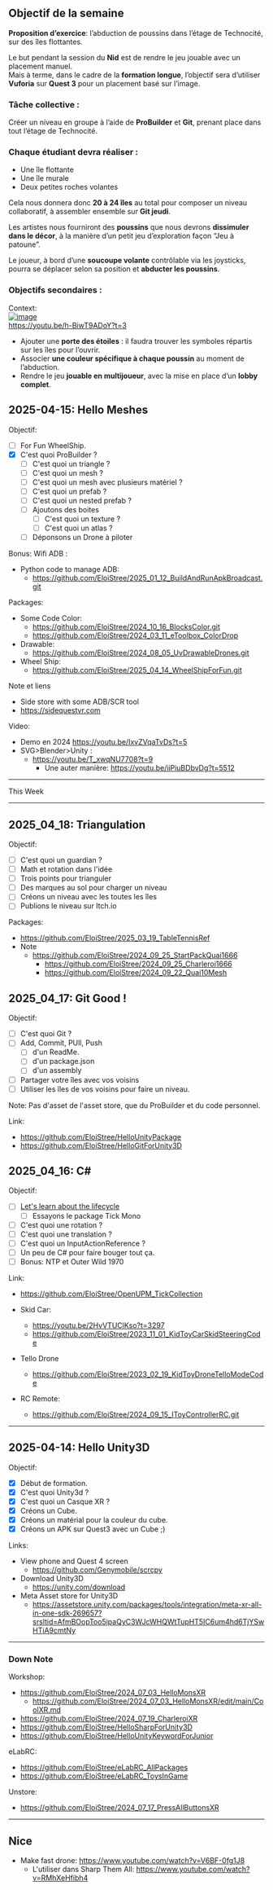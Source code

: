 ## Objectif de la semaine

**Proposition d’exercice**: l’abduction de poussins dans l’étage de Technocité, sur des îles flottantes.

Le but pendant la session du **Nid** est de rendre le jeu jouable avec un placement manuel.  
Mais à terme, dans le cadre de la **formation longue**, l’objectif sera d’utiliser **Vuforia** sur **Quest 3** pour un placement basé sur l’image.

### Tâche collective :
Créer un niveau en groupe à l’aide de **ProBuilder** et **Git**, prenant place dans tout l’étage de Technocité.

### Chaque étudiant devra réaliser :
- Une île flottante  
- Une île murale  
- Deux petites roches volantes

Cela nous donnera donc **20 à 24 îles** au total pour composer un niveau collaboratif, à assembler ensemble sur **Git jeudi**.

Les artistes nous fourniront des **poussins** que nous devrons **dissimuler dans le décor**, à la manière d’un petit jeu d’exploration façon “Jeu à patoune”.

Le joueur, à bord d’une **soucoupe volante** contrôlable via les joysticks, pourra se déplacer selon sa position et **abducter les poussins**.

### Objectifs secondaires :

Context:  
[![image](https://github.com/user-attachments/assets/e4e34baa-604c-4402-b8e7-4171f2ad1577)](https://youtu.be/h-BiwT9ADoY?t=3)  
https://youtu.be/h-BiwT9ADoY?t=3  

- Ajouter une **porte des étoiles** : il faudra trouver les symboles répartis sur les îles pour l’ouvrir.
- Associer **une couleur spécifique à chaque poussin** au moment de l’abduction.
- Rendre le jeu **jouable en multijoueur**, avec la mise en place d’un **lobby complet**.






## 2025-04-15: Hello Meshes

Objectif: 
- [ ] For Fun WheelShip.
- [x] C'est quoi ProBuilder ?
  - [ ] C'est quoi un triangle ?
  - [ ] C'est quoi un mesh ?
  - [ ] C'est quoi un mesh avec plusieurs matériel ?
  - [ ] C'est quoi un prefab ?
  - [ ] C'est quoi un nested prefab ?
  - [ ] Ajoutons des boites
    - [ ] C'est quoi un texture ?
    - [ ] C'est quoi un atlas ?
  - [ ] Déponsons un Drone à piloter

Bonus: Wifi ADB :
- Python code to manage ADB:
  - https://github.com/EloiStree/2025_01_12_BuildAndRunApkBroadcast.git

Packages: 
- Some Code Color:
  - https://github.com/EloiStree/2024_10_16_BlocksColor.git
  - https://github.com/EloiStree/2024_03_11_eToolbox_ColorDrop
- Drawable:
  - https://github.com/EloiStree/2024_08_05_UvDrawableDrones.git 
- Wheel Ship:
  - https://github.com/EloiStree/2025_04_14_WheelShipForFun.git
     
Note et liens
- Side store with some ADB/SCR tool
 - https://sidequestvr.com

Video:
- Demo en 2024 https://youtu.be/IxvZVqaTvDs?t=5
- SVG>Blender>Unity :
  - https://youtu.be/T_xwqNU7708?t=9
    - Une auter manière: https://youtu.be/iiPiuBDbvDg?t=5512 

-----------

This Week

---------------

## 2025_04_18: Triangulation

Objectif: 
- [ ] C'est quoi un guardian ?
- [ ] Math et rotation dans l'idée
- [ ] Trois points pour trianguler
- [ ] Des marques au sol pour charger un niveau
- [ ] Créons un niveau avec les toutes les îles
- [ ] Publions le niveau sur Itch.io

Packages:
- https://github.com/EloiStree/2025_03_19_TableTennisRef
- Note
  - https://github.com/EloiStree/2024_09_25_StartPackQuai1666
    - https://github.com/EloiStree/2024_09_25_Charleroi1666
    - https://github.com/EloiStree/2024_09_22_Quai10Mesh



## 2025_04_17: Git Good !

Objectif:
- [ ] C'est quoi Git ?
- [ ] Add, Commit, PUll, Push
  - [ ] d'un ReadMe.
  - [ ] d'un package.json
  - [ ] d'un assembly
- [ ] Partager votre îles avec vos voisins
- [ ] Utiliser les îles de vos voisins pour faire un niveau.

Note: Pas d'asset de l'asset store, que du ProBuilder et du code personnel.

Link:
- https://github.com/EloiStree/HelloUnityPackage
- https://github.com/EloiStree/HelloGitForUnity3D

## 2025_04_16: C#

Objectif: 
- [ ] [Let's learn about the lifecycle](https://www.google.com/search?q=unity3D+MonoBehaviour+life+cycle)
  - [ ] Essayons le package Tick Mono
- [ ] C'est quoi une rotation ?
- [ ] C'est quoi une translation ?
- [ ] C'est quoi un InputActionReference ?
- [ ] Un peu de C# pour faire bouger tout ça.
- [ ] Bonus: NTP et Outer Wild 1970

Link: 
- https://github.com/EloiStree/OpenUPM_TickCollection

- Skid Car:
  - https://youtu.be/2HvVTUClKso?t=3297
  - https://github.com/EloiStree/2023_11_01_KidToyCarSkidSteeringCode  
- Tello Drone
  - https://github.com/EloiStree/2023_02_19_KidToyDroneTelloModeCode
- RC Remote:
  - https://github.com/EloiStree/2024_09_15_IToyControllerRC.git

--------------



## 2025-04-14: Hello Unity3D

Objectif: 
- [X] Début de formation.
- [X] C'est quoi Unity3d ?
- [X] C'est quoi un Casque XR ?
- [X] Créons un Cube.
- [X] Créons un matérial pour la couleur du cube.
- [X] Créons un APK sur Quest3 avec un Cube ;)

Links:
- View phone and Quest 4 screen
  - https://github.com/Genymobile/scrcpy
- Download Unity3D
  - https://unity.com/download
- Meta Asset store for Unity3D
  - https://assetstore.unity.com/packages/tools/integration/meta-xr-all-in-one-sdk-269657?srsltid=AfmBOopToo5ipaQyC3WJcWHQWtTupHT5IC6um4hd6TjYSwHTiA9cmtNy
 




-------


### Down Note

Workshop:
- https://github.com/EloiStree/2024_07_03_HelloMonsXR
  - https://github.com/EloiStree/2024_07_03_HelloMonsXR/edit/main/CoolXR.md
- https://github.com/EloiStree/2024_07_19_CharleroiXR 
- https://github.com/EloiStree/HelloSharpForUnity3D
- https://github.com/EloiStree/HelloUnityKeywordForJunior

eLabRC:
- https://github.com/EloiStree/eLabRC_AllPackages
- https://github.com/EloiStree/eLabRC_ToysInGame

Unstore:
- https://github.com/EloiStree/2024_07_17_PressAllButtonsXR

---

## Nice
- Make fast drone: https://www.youtube.com/watch?v=V6BF-0fg1J8
  - L'utiliser dans Sharp Them All: https://www.youtube.com/watch?v=RMhXeHfibh4
